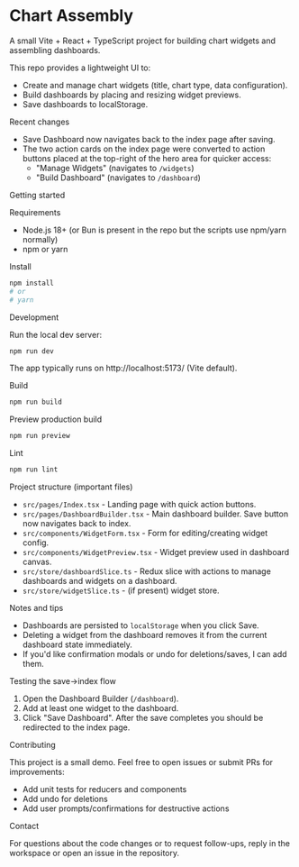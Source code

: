 # Chart Assembly

A small Vite + React + TypeScript project for building chart widgets and assembling dashboards.

This repo provides a lightweight UI to:

- Create and manage chart widgets (title, chart type, data configuration).
- Build dashboards by placing and resizing widget previews.
- Save dashboards to localStorage.

Recent changes

- Save Dashboard now navigates back to the index page after saving.
- The two action cards on the index page were converted to action buttons placed at the top-right of the hero area for quicker access:
  - "Manage Widgets" (navigates to `/widgets`)
  - "Build Dashboard" (navigates to `/dashboard`)

Getting started

Requirements

- Node.js 18+ (or Bun is present in the repo but the scripts use npm/yarn normally)
- npm or yarn

Install

```bash
npm install
# or
# yarn
```

Development

Run the local dev server:

```powershell
npm run dev
```

The app typically runs on http://localhost:5173/ (Vite default).

Build

```powershell
npm run build
```

Preview production build

```powershell
npm run preview
```

Lint

```powershell
npm run lint
```

Project structure (important files)

- `src/pages/Index.tsx` - Landing page with quick action buttons.
- `src/pages/DashboardBuilder.tsx` - Main dashboard builder. Save button now navigates back to index.
- `src/components/WidgetForm.tsx` - Form for editing/creating widget config.
- `src/components/WidgetPreview.tsx` - Widget preview used in dashboard canvas.
- `src/store/dashboardSlice.ts` - Redux slice with actions to manage dashboards and widgets on a dashboard.
- `src/store/widgetSlice.ts` - (if present) widget store.

Notes and tips

- Dashboards are persisted to `localStorage` when you click Save.
- Deleting a widget from the dashboard removes it from the current dashboard state immediately.
- If you'd like confirmation modals or undo for deletions/saves, I can add them.

Testing the save->index flow

1. Open the Dashboard Builder (`/dashboard`).
2. Add at least one widget to the dashboard.
3. Click "Save Dashboard". After the save completes you should be redirected to the index page.

Contributing

This project is a small demo. Feel free to open issues or submit PRs for improvements:

- Add unit tests for reducers and components
- Add undo for deletions
- Add user prompts/confirmations for destructive actions

Contact

For questions about the code changes or to request follow-ups, reply in the workspace or open an issue in the repository.

